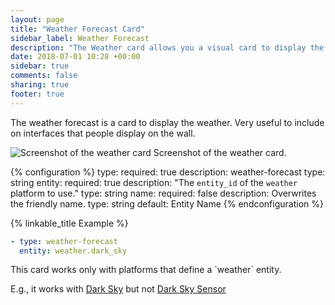 ```yaml
---
layout: page
title: "Weather Forecast Card"
sidebar_label: Weather Forecast
description: "The Weather card allows you a visual card to display the weather."
date: 2018-07-01 10:28 +00:00
sidebar: true
comments: false
sharing: true
footer: true
---
```


The weather forecast is a card to display the weather. Very useful to include on interfaces that people display on the wall.

<p class='img'>
<img src='/images/lovelace/lovelace_weather.png' alt='Screenshot of the weather card'>
Screenshot of the weather card.
</p>

{% configuration %}
type:
  required: true
  description: weather-forecast
  type: string
entity:
  required: true
  description: "The `entity_id` of the `weather` platform to use."
  type: string
name:
  required: false
  description: Overwrites the friendly name.
  type: string
  default: Entity Name
{% endconfiguration %}

{% linkable_title Example %}

```yaml
- type: weather-forecast
  entity: weather.dark_sky
```

<p class="note">
  This card works only with platforms that define a `weather` entity.
  
  E.g., it works with [Dark Sky](/components/weather.darksky/) but not [Dark Sky Sensor](/components/sensor.darksky/)
</p>

